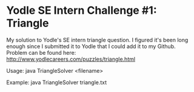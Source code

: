 Yodle SE Intern Challenge #1: Triangle
===========================

My solution to Yodle's SE intern triangle question. I figured it's been long enough since I submitted it to Yodle that I could add it to my Github. Problem can be found here:
http://www.yodlecareers.com/puzzles/triangle.html

Usage:
java TriangleSolver \<filename\>

Example:
java TriangleSolver triangle.txt
